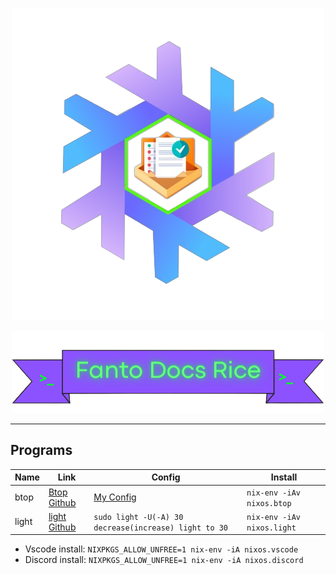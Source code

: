 <p align="center">
  <img src="images/NixOS-FantoDocs-Logo.png"
</p>

<p align="center">
  <img src="images/Banner-FantoDocs.png">
<p>


---

## Programs

|Name|Link|Config|Install
|---|---|---|---|
btop|[Btop Github]()|[My Config]()|`nix-env -iAv nixos.btop`
light|[light Github]()|`sudo light -U(-A) 30 decrease(increase) light to 30`|`nix-env -iAv nixos.light`


- Vscode install: `NIXPKGS_ALLOW_UNFREE=1 nix-env -iA nixos.vscode`
- Discord install: `NIXPKGS_ALLOW_UNFREE=1 nix-env -iA nixos.discord`
